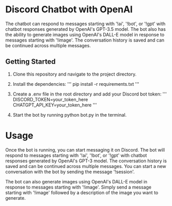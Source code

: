 # Discord Chatbot with OpenAI

The chatbot can respond to messages starting with '!ai', '!bot', or '!gpt' with chatbot responses generated by OpenAI's GPT-3.5 model. The bot also has the ability to generate images using OpenAI's DALL-E model in response to messages starting with '!image'. The conversation history is saved and can be continued across multiple messages.


## Getting Started

1. Clone this repository and navigate to the project directory.
2. Install the dependencies:
   '''
   pip install -r requirements.txt
   '''

3. Create a .env file in the root directory and add your Discord bot token:
    '''
    DISCORD_TOKEN=your_token_here
    CHATGPT_API_KEY=your_token_here
    '''

4. Start the bot by running python bot.py in the terminal.

# Usage

Once the bot is running, you can start messaging it on Discord. The bot will respond to messages starting with '!ai', '!bot', or '!gpt' with chatbot responses generated by OpenAI's GPT-3 model. The conversation history is saved and can be continued across multiple messages. You can start a new conversation with the bot by sending the message '!session'.

The bot can also generate images using OpenAI's DALL-E model in response to messages starting with '!image'. Simply send a message starting with '!image' followed by a description of the image you want to generate.
